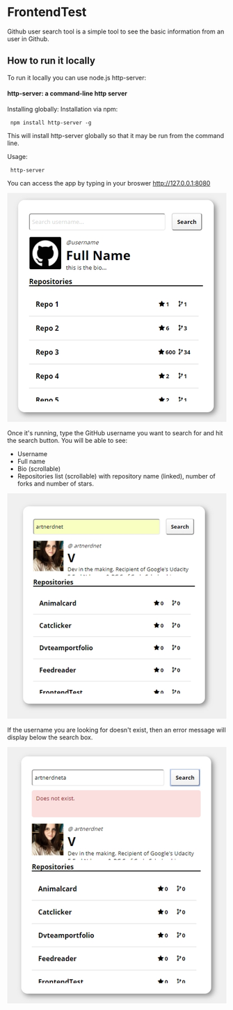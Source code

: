 # FrontendTest

Github user search tool is a simple tool to see the basic information from an user in Github.

## How to run it locally

To run it locally you can use node.js http-server:

#### http-server: a command-line http server
Installing globally:
Installation via npm:

````
 npm install http-server -g
````

This will install http-server globally so that it may be run from the command line.

Usage:
````
 http-server
````

You can access the app by typing in your broswer http://127.0.0.1:8080

![Initial screen](https://github.com/artnerdnet/FrontendTest/blob/develop/img/screenshots/1initscreen.jpg)

Once it's running, type the GitHub username you want to search for and hit the search button. You will be able to see:
- Username
- Full name
- Bio (scrollable)
- Repositories list (scrollable) with repository name (linked), number of forks and number of stars.

![Searched username](https://github.com/artnerdnet/FrontendTest/blob/develop/img/screenshots/2searchedusername.jpg)

If the username you are looking for doesn't exist, then an error message will display below the search box.

![Error message](https://github.com/artnerdnet/FrontendTest/blob/develop/img/screenshots/3error.jpg)
